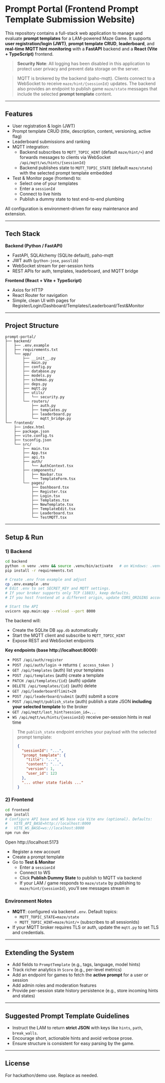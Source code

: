 # Prompt Portal (Frontend Prompt Template Submission Website)

This repository contains a full-stack web application to manage and evaluate **prompt templates** for a LAM-powered Maze Game.
It supports **user registration/login (JWT)**, **prompt template CRUD**, **leaderboard**, and **real-time MQTT hint monitoring** with a **FastAPI** backend and a **React (Vite + TypeScript)** frontend.

> **Security Note**: All logging has been disabled in this application to protect user privacy and prevent data storage on the server.

> MQTT is brokered by the backend (paho-mqtt). Clients connect to a WebSocket to receive `maze/hint/{sessionId}` updates.
> The backend also provides an endpoint to publish game `maze/state` messages that include the selected **prompt template** content.

---

## Features

- User registration & login (JWT)
- Prompt template CRUD (title, description, content, versioning, active flag)
- Leaderboard submissions and ranking
- MQTT integration:
  - Backend subscribes to `MQTT_TOPIC_HINT` (default `maze/hint/+`) and forwards messages to clients via WebSocket `/api/mqtt/ws/hints/{sessionId}`
  - Backend publishes state to `MQTT_TOPIC_STATE` (default `maze/state`) with the selected prompt template embedded
- Test & Monitor page (frontend) to:
  - Select one of your templates
  - Enter a `sessionId`
  - Connect to live hints
  - Publish a dummy state to test end-to-end plumbing

All configuration is environment-driven for easy maintenance and extension.

---

## Tech Stack

**Backend (Python / FastAPI)**
- FastAPI, SQLAlchemy (SQLite default), paho-mqtt
- JWT auth (`python-jose`, `passlib`)
- WebSocket stream for per-session hints
- REST APIs for auth, templates, leaderboard, and MQTT bridge

**Frontend (React + Vite + TypeScript)**
- Axios for HTTP
- React Router for navigation
- Simple, clean UI with pages for Register/Login/Dashboard/Templates/Leaderboard/Test&Monitor

---

## Project Structure

```
prompt-portal/
├── backend/
│   ├── .env.example
│   ├── requirements.txt
│   └── app/
│       ├── __init__.py
│       ├── main.py
│       ├── config.py
│       ├── database.py
│       ├── models.py
│       ├── schemas.py
│       ├── deps.py
│       ├── mqtt.py
│       ├── utils/
│       │   └── security.py
│       └── routers/
│           ├── auth.py
│           ├── templates.py
│           ├── leaderboard.py
│           └── mqtt_bridge.py
└── frontend/
    ├── index.html
    ├── package.json
    ├── vite.config.ts
    ├── tsconfig.json
    └── src/
        ├── main.tsx
        ├── App.tsx
        ├── api.ts
        ├── auth/
        │   └── AuthContext.tsx
        ├── components/
        │   ├── Navbar.tsx
        │   └── TemplateForm.tsx
        └── pages/
            ├── Dashboard.tsx
            ├── Register.tsx
            ├── Login.tsx
            ├── Templates.tsx
            ├── NewTemplate.tsx
            ├── TemplateEdit.tsx
            ├── Leaderboard.tsx
            └── TestMQTT.tsx
```

---

## Setup & Run

### 1) Backend

```bash
cd backend
python -m venv .venv && source .venv/bin/activate   # on Windows: .venv\Scripts\activate
pip install -r requirements.txt

# Create .env from example and adjust
cp .env.example .env
# Edit .env to set SECRET_KEY and MQTT settings.
# If your broker supports only TCP (1883), keep defaults.
# If you host frontend at a different origin, update CORS_ORIGINS accordingly.

# Start the API
uvicorn app.main:app --reload --port 8000
```

The backend will:
- Create the SQLite DB `app.db` automatically
- Start the MQTT client and subscribe to `MQTT_TOPIC_HINT`
- Expose REST and WebSocket endpoints

**Key endpoints (base http://localhost:8000):**
- `POST /api/auth/register`
- `POST /api/auth/login`  → returns `{ access_token }`
- `GET /api/templates` (auth) list your templates
- `POST /api/templates` (auth) create a template
- `PATCH /api/templates/{id}` (auth) update
- `DELETE /api/templates/{id}` (auth) delete
- `GET /api/leaderboard?limit=20`
- `POST /api/leaderboard/submit` (auth) submit a score
- `POST /api/mqtt/publish_state` (auth) publish a state JSON **including your selected template** to the broker
- `GET /api/mqtt/last_hint?session_id=...`
- `WS /api/mqtt/ws/hints/{sessionId}` receive per-session hints in real time

> The `publish_state` endpoint enriches your payload with the selected prompt template:
> ```json
> {
>   "sessionId": "...",
>   "prompt_template": {
>     "title": "...",
>     "content": "...",
>     "version": 1,
>     "user_id": 123
>   },
>   "... other state fields ..."
> }
> ```

### 2) Frontend

```bash
cd frontend
npm install
# Configure API base and WS base via Vite env (optional). Defaults:
#   VITE_API_BASE=http://localhost:8000
#   VITE_WS_BASE=ws://localhost:8000
npm run dev
```

Open http://localhost:5173

- Register a new account
- Create a prompt template
- Go to **Test & Monitor**
  - Enter a `sessionId`
  - Connect to WS
  - Click **Publish Dummy State** to publish to MQTT via backend
  - If your LAM / game responds to `maze/state` by publishing to `maze/hint/{sessionId}`, you’ll see messages stream in

### Environment Notes

- **MQTT**: configured via backend `.env`. Default topics:
  - `MQTT_TOPIC_STATE=maze/state`
  - `MQTT_TOPIC_HINT=maze/hint/+` (subscribes to all sessionIds)
- If your MQTT broker requires TLS or auth, update the `mqtt.py` to set TLS and credentials.

---

## Extending the System

- Add fields to `PromptTemplate` (e.g., tags, language, model hints)
- Track richer analytics in `Score` (e.g., per-level metrics)
- Add an endpoint for games to fetch the **active prompt** for a user or session
- Add admin roles and moderation features
- Provide per-session state history persistence (e.g., store incoming hints and states)

---

## Suggested Prompt Template Guidelines

- Instruct the LAM to return **strict JSON** with keys like `hints`, `path`, `break_walls`.
- Encourage short, actionable hints and avoid verbose prose.
- Ensure structure is consistent for easy parsing by the game.

---

## License

For hackathon/demo use. Replace as needed.
